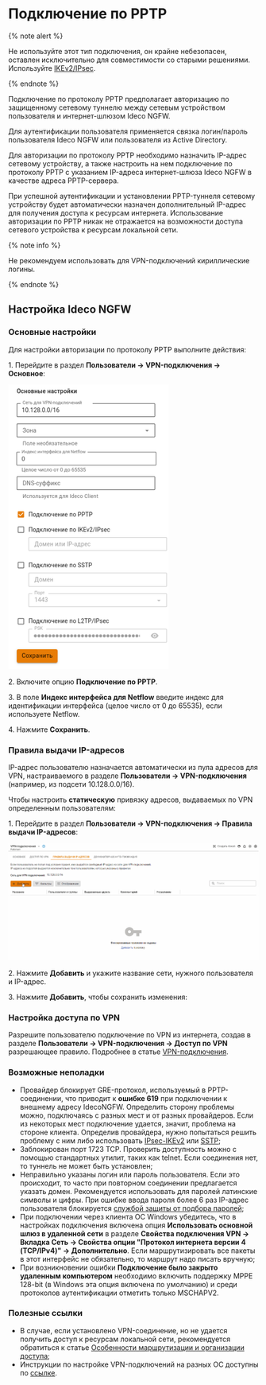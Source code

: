 # Подключение по PPTP

{% note alert %}

Не используйте этот тип подключения, он крайне небезопасен, оставлен исключительно для совместимости со старыми решениями. Используйте [IKEv2/IPsec](ipsec-ikev2.md).

{% endnote %}

Подключение по протоколу PPTP предполагает авторизацию по защищенному сетевому туннелю между сетевым устройством пользователя и интернет-шлюзом Ideco NGFW.

Для аутентификации пользователя применяется связка логин/пароль пользователя Ideco NGFW или пользователя из Active Directory.

Для авторизации по протоколу PPTP необходимо назначить IP-адрес сетевому устройству, а также настроить на нем подключение по протоколу PPTP с указанием IP-адреса интернет-шлюза Ideco NGFW в качестве адреса PPTP-сервера.

При успешной аутентификации и установлении PPTP-туннеля сетевому устройству будет автоматически назначен дополнительный IP-адрес для получения доступа к ресурсам интернета. Использование авторизации по PPTP никак не отражается на возможности доступа сетевого устройства к ресурсам локальной сети.

{% note info %}

Не рекомендуем использовать для VPN-подключений кириллические логины.

{% endnote %}

## Настройка Ideco NGFW

### Основные настройки

Для настройки авторизации по протоколу PPTP выполните действия:

1\. Перейдите в раздел **Пользователи -> VPN-подключения -> Основное**:

![](../../../../../_images/vpn-authorization4.png)

2\. Включите опцию **Подключение по PPTP**.

3\. В поле **Индекс интерфейса для Netflow** введите индекс для идентификации интерфейса (целое число от 0 до 65535), если используете Netflow.

4\. Нажмите **Сохранить**.

### Правила выдачи IP-адресов

IP-адрес пользователю назначается автоматически из пула адресов для VPN, настраиваемого в разделе **Пользователи -> VPN-подключения** (например, из подсети 10.128.0.0/16).

Чтобы настроить **статическую** привязку адресов, выдаваемых по VPN определенным пользователям:

1\. Перейдите в раздел **Пользователи -> VPN-подключения -> Правила выдачи IP-адресов**:

![](../../../../../_images/vpn-authorization.gif)

2\. Нажмите **Добавить** и укажите название сети, нужного пользователя и IP-адрес.

3\. Нажмите **Добавить**, чтобы сохранить изменения:

### Настройка доступа по VPN

Разрешите пользователю подключение по VPN из интернета, создав в разделе **Пользователи -> VPN-подключения -> Доступ по VPN** разрешающее правило. Подробнее в статье [VPN-подключения](../../../../../ngfw/settings/users/authorization/vpn-connection\README.md#dostup-po-vpn).

### Возможные неполадки

* Провайдер блокирует GRE-протокол, используемый в PPTP-соединении, что приводит к **ошибке 619** при подключении к внешнему адресу IdecoNGFW. Определить сторону проблемы можно, подключаясь с разных мест и от разных провайдеров. Если из некоторых мест подключение удается, значит, проблема на стороне клиента. Определив провайдера, нужно попытаться решить проблему с ним либо использовать [IPsec-IKEv2](ipsec-ikev2.md) или [SSTP](sstp.md);
* Заблокирован порт 1723 TCP. Проверить доступность можно с помощью стандартных утилит, таких как telnet. Если соединения нет, то туннель не может быть установлен;
* Неправильно указаны логин или пароль пользователя. Если это происходит, то часто при повторном соединении предлагается указать домен. Рекомендуется использовать для паролей латинские символы и цифры. При ошибке ввода пароля более 6 раз IP-адрес пользователя блокируется [службой защиты от подбора паролей](../../../../../ngfw/settings/reports/logs.md);
* При подключении через клиента ОС Windows убедитесь, что в настройках подключения включена опция **Использовать основной шлюз в удаленной сети** в разделе **Свойства подключения VPN -> Вкладка Сеть -> Свойства опции "Протокол интернета версии 4 (TCP/IPv4)" -> Дополнительно**. Если маршрутизировать все пакеты в этот интерфейс не обязательно, то маршрут надо писать вручную;
* При возникновении ошибки **Подключение было закрыто удаленным компьютером** необходимо включить поддержку MPPE 128-bit (в Windows эта опция включена по умолчанию) и среди протоколов аутентификации отметить только MSCHAPV2.

### Полезные ссылки

* В случае, если установлено VPN-соединение, но не удается получить доступ к ресурсам локальной сети, рекомендуется обратиться к статье [Особенности маршрутизации и организации доступа](features.md);
* Инструкции по настройке VPN-подключений на разных ОС доступны по [ссылке](../../../../../ngfw/recipes/popular-recipes/vpn/README.md).